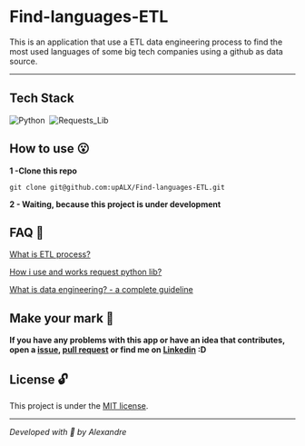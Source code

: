 # Find-languages-ETL
This is an application that use a ETL data engineering process to find the most used languages of some big tech companies using a github as data source. 

---

## Tech Stack
![Python](https://img.shields.io/badge/-Python_3-05122A?style=flat&logo=Python)&nbsp;
![Requests_Lib](https://img.shields.io/badge/-Requests_Lib-05122A?style=flat)&nbsp;

## How to use :open_mouth:

**1 -Clone this repo**

```
git clone git@github.com:upALX/Find-languages-ETL.git
```

**2 - Waiting, because this project is under development** 

## FAQ 🤔

[What is ETL process?](https://cloud.google.com/learn/what-is-etl?hl=pt-br)

[How i use and works request python lib?](https://requests.readthedocs.io/en/latest/user/quickstart/)

[What is data engineering? - a complete guideline](https://www.alura.com.br/artigos/engenharia-dados)

## Make your mark :triangular_flag_on_post:      

**If you have any problems with this app or have an idea that contributes, open a [issue](https://github.com/upALX/Find-languages-ETL/issues), [pull request](https://github.com/upALX/Find-languages-ETL/pulls) or find me on [Linkedin](https://www.linkedin.com/in/upalx/) :D**


## License :unlock:

This project is under the [MIT license](https://github.com/upALX/Find-languages-ETL/blob/main/LICENSE).

---
*Developed with :purple_heart: by Alexandre*  
